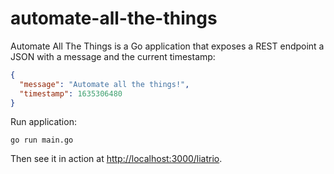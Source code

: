 # automate-all-the-things

Automate All The Things is a Go application that exposes a REST endpoint a JSON with a message and the current timestamp:

```json
{
  "message": "Automate all the things!",
  "timestamp": 1635306480
}
```

Run application:
```
go run main.go
```

Then see it in action at [http://localhost:3000/liatrio](http://localhost:3000/liatrio).